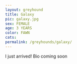 ```yaml
---
layout: greyhound
title: Galaxy
pic: galaxy.jpg
sex: FEMALE
age: 3 YEARS
color: FAWN
cats:
permalink: /greyhounds/galaxy/
---
```


I just arrived! Bio coming soon
